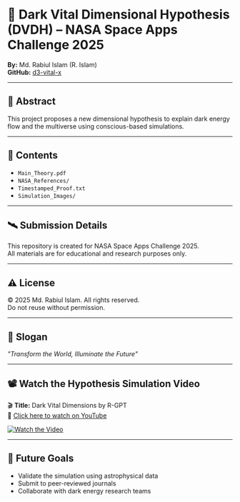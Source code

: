 # 🚀 Dark Vital Dimensional Hypothesis (DVDH) – NASA Space Apps Challenge 2025

**By:** Md. Rabiul Islam (R. Islam)  
**GitHub:** [d3-vital-x](https://github.com/d3-vital-x)

---

## 🌌 Abstract
This project proposes a new dimensional hypothesis to explain dark energy flow and the multiverse using conscious-based simulations.

---

## 📁 Contents
- `Main_Theory.pdf`
- `NASA_References/`
- `Timestamped_Proof.txt`
- `Simulation_Images/`

---

## 🛰️ Submission Details
This repository is created for NASA Space Apps Challenge 2025.  
All materials are for educational and research purposes only.

---

## ⚠️ License
© 2025 Md. Rabiul Islam. All rights reserved.  
Do not reuse without permission.

---

## 🌟 Slogan
_"Transform the World, Illuminate the Future"_

---

## 📽️ Watch the Hypothesis Simulation Video

🎬 **Title:** Dark Vital Dimensions by R-GPT  
🔗 [Click here to watch on YouTube](https://youtu.be/dbWLp-cLfgk)

[![Watch the Video](https://img.youtube.com/vi/dbWLp-cLfgk/0.jpg)](https://youtu.be/dbWLp-cLfgk)

---

## 🧬 Future Goals
- Validate the simulation using astrophysical data  
- Submit to peer-reviewed journals  
- Collaborate with dark energy research teams  
